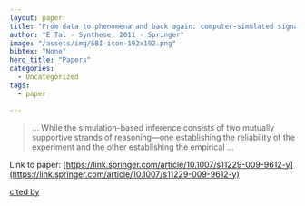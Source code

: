 ```yaml
---
layout: paper
title: "From data to phenomena and back again: computer-simulated signatures"
author: "E Tal - Synthese, 2011 - Springer"
image: "/assets/img/SBI-icon-192x192.png"
bibtex: "None"
hero_title: "Papers"
categories:
  - Uncategorized
tags:
  - paper

---
```

>… While the simulation-based inference consists of two mutually supportive strands of reasoning—one establishing the reliability of the experiment and the other establishing the empirical …

Link to paper: [https://link.springer.com/article/10.1007/s11229-009-9612-y](https://link.springer.com/article/10.1007/s11229-009-9612-y)

[cited by](https://scholar.google.com/scholar?cites=6901714210328609033&as_sdt=2005&sciodt=0,5&hl=en&num=20)

